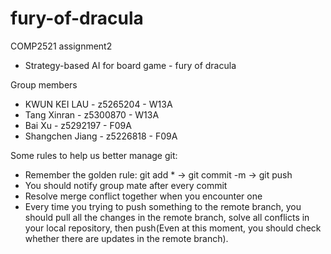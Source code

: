 # fury-of-dracula
COMP2521 assignment2
- Strategy-based AI for board game - fury of dracula

Group members
* KWUN KEI LAU - z5265204 - W13A
* Tang Xinran - z5300870 - W13A
* Bai Xu - z5292197 - F09A
* Shangchen Jiang - z5226818 - F09A


Some rules to help us better manage git:
- Remember the golden rule: git add * -> git commit -m -> git push 
- You should notify group mate after every commit 
- Resolve merge conflict together when you encounter one
- Every time you trying to push something to the remote branch, you should pull all the changes in the remote branch, solve all conflicts in
your local repository, then push(Even at this moment, you should check whether there are updates in the remote branch).
